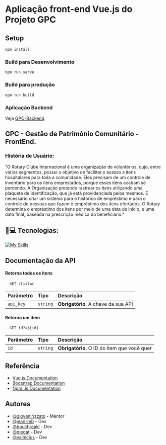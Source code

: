 # Aplicação front-end Vue.js do Projeto GPC

## Setup
```
npm install
```

### Build para Desenvolvimento
```
npm run serve
```

### Build para produção
```
npm run build
```


### Aplicação Backend
Veja [GPC-Backend](https://github.com/grupo09-projeto-integrador/GPC-Backend).


## GPC - Gestão de Patrimônio Comunitário - FrontEnd.

### História de Usuário:

"O Rotary Clube Internacional é uma organização de voluntários, cujo, entre vários segmentos, possui o objetivo de facilitar o acesso a itens hospitalares para toda a comunidade. Eles precisam de um controle de inventário para os itens emprestados, porque esses itens acabam se perdendo. A Organização pretende rastrear os itens utilizando uma plaqueta de identificação, que já está providenciada pelos mesmos.
É necessário criar um sistema para o histórico de empréstimo e para o controle de pessoas que fazem o empréstimo dos itens ofertados. O Rotary determina o empréstimo dos itens por meio de uma data de início, e uma data final, baseada na prescrição médica do beneficiário."




## 👾💻 Tecnologias:
[![My Skills](https://skillicons.dev/icons?i=vue,typescript,js,html,css,bootstrap,&perline=3)](https://skillicons.dev)






## Documentação da API

#### Retorna todos os itens

```http
  GET /listar
```

| Parâmetro   | Tipo       | Descrição                           |
| :---------- | :--------- | :---------------------------------- |
| `api_key` | `string` | **Obrigatório**. A chave da sua API |

#### Retorna um item

```http
  GET id?=${id}
```

| Parâmetro   | Tipo       | Descrição                                   |
| :---------- | :--------- | :------------------------------------------ |
| `id`      | `string` | **Obrigatório**. O ID do item que você quer |




## Referência

 - [Vue.js Documentation](https://vuejs.org/guide/introduction.html)
 - [Bootstrap Documentation](https://getbootstrap.com/docs/5.3/getting-started/introduction/)
 - [Npm Js Documentation](https://www.npmjs.com/)


## Autores

-  [@giovanirizzato](https://github.com/GiovaniRizzato) - Mentor
-  [@jean-mb](https://github.com/jean-mb) - Dev
-  [@bouchraakl](https://github.com/bouchraakl) - Dev
-  [@piegat](https://github.com/Piegat) - Dev
-  [@vainicius](https://github.com/vainicius) - Dev


